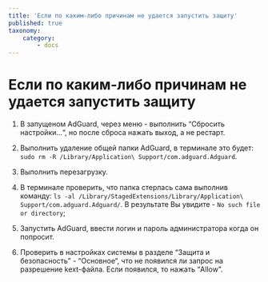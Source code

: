 ```yaml
---
title: 'Если по каким-либо причинам не удается запустить защиту'
published: true
taxonomy:
    category:
        - docs
---
```


# Если по каким-либо причинам не удается запустить защиту

1. В запущеном AdGuard, через меню - выполнить “Сбросить настройки...“, но после сброса нажать выход, а не рестарт.

2. Выполнить удаление общей папки AdGuard, в терминале это будет: `sudo rm -R /Library/Application\ Support/com.adguard.Adguard`.

3. Выполнить перезагрузку.

4. В терминале проверить, что папка стерлась сама выполнив команду: `ls -al /Library/StagedExtensions/Library/Application\ Support/com.adguard.Adguard/`. В результате Вы увидите -  `No such file or directory`;

5. Запустить AdGuard, ввести логин и пароль администратора когда он попросит.

6. Проверить в настройках системы в разделе “Защита и безопасность” - “Основное“, что не появился ли запрос на разрешение kext-файла. Если появился, то нажать “Allow”.
